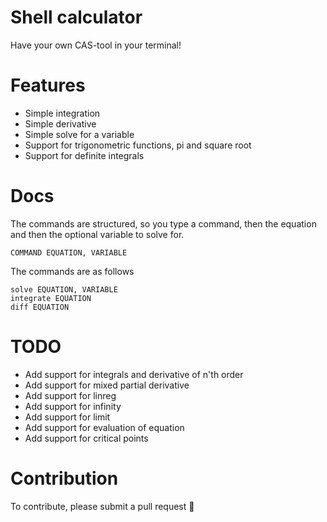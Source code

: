 # Shell calculator
Have your own CAS-tool in your terminal!

# Features
- Simple integration
- Simple derivative
- Simple solve for a variable
- Support for trigonometric functions, pi and square root
- Support for definite integrals

# Docs
The commands are structured, so you type a command, then the equation and then the optional variable to solve for.

```
COMMAND EQUATION, VARIABLE
```

The commands are as follows

```
solve EQUATION, VARIABLE
integrate EQUATION
diff EQUATION
```

# TODO
- Add support for integrals and derivative of n'th order
- Add support for mixed partial derivative
- Add support for linreg
- Add support for infinity
- Add support for limit
- Add support for evaluation of equation
- Add support for critical points

# Contribution
To contribute, please submit a pull request 👏